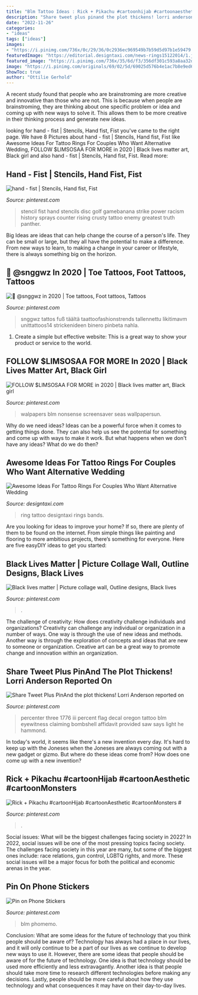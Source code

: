 ```yaml
---
title: "Blm Tattoo Ideas : Rick + Pikachu #cartoonhijab #cartoonaesthetic #cartoonmonsters #"
description: "Share tweet plus pinand the plot thickens! lorri anderson reported on"
date: "2022-11-26"
categories:
- "ideas"
tags: ["ideas"]
images:
- "https://i.pinimg.com/736x/0c/29/36/0c2936ec969549b7b59d5d97b1e59479.jpg"
featuredImage: "https://editorial.designtaxi.com/news-rings15122014/1.jpg"
featured_image: "https://i.pinimg.com/736x/35/6d/f3/356df301c593a8aa32d9e8a09b83f62f.jpg"
image: "https://i.pinimg.com/originals/69/02/5d/69025d576b4e1ac7b8e9ed647750599b.jpg"
ShowToc: true
author: "Ottilie Gerhold"
---
```



A recent study found that people who are brainstroming are more creative and innovative than those who are not. This is because when people are brainstroming, they are thinking about one specific problem or idea and coming up with new ways to solve it. This allows them to be more creative in their thinking process and generate new ideas.

	

		
looking for hand - fist | Stencils, Hand fist, Fist you've came to the right page. We have 8 Pictures about hand - fist | Stencils, Hand fist, Fist like Awesome Ideas For Tattoo Rings For Couples Who Want Alternative Wedding, FOLLOW $LIMSOSAA FOR MORE in 2020 | Black lives matter art, Black girl and also hand - fist | Stencils, Hand fist, Fist. Read more:
		
    
## Hand - Fist | Stencils, Hand Fist, Fist

<img loading=lazy src="https://i.pinimg.com/originals/fd/f2/2b/fdf22b9885df1c036c251ab4e2761e82.png" onerror="this.onerror=null;this.src='https://tse1.mm.bing.net/th?id=OIP.Q1znBSKW40mM_HjjJxvABAAAAA&amp;pid=15.1';" alt="hand - fist | Stencils, Hand fist, Fist">

_Source: pinterest.com_

>stencil fist hand stencils disc golf gamebanana strike power racism history sprays counter rising crusty tattoo enemy greatest truth panther. 

	

Big Ideas are ideas that can help change the course of a person's life. They can be small or large, but they all have the potential to make a difference. From new ways to learn, to making a change in your career or lifestyle, there is always something big on the horizon.

    
## 🦋 @snggwz In 2020 | Toe Tattoos, Foot Tattoos, Tattoos

<img loading=lazy src="https://i.pinimg.com/originals/69/02/5d/69025d576b4e1ac7b8e9ed647750599b.jpg" onerror="this.onerror=null;this.src='https://tse3.mm.bing.net/th?id=OIP.tgzhPwoqiEHx2ZHfg0hJMAHaJ4&amp;pid=15.1';" alt="🦋 @snggwz in 2020 | Toe tattoos, Foot tattoos, Tattoos">

_Source: pinterest.com_

>snggwz tattos fuß täältä taattoofashionstrends tallennettu likitimavm unittattoos14 strickenideen binero pinbeta nahla. 

	

1. Create a simple but effective website: This is a great way to show your product or service to the world.

    
## FOLLOW $LIMSOSAA FOR MORE In 2020 | Black Lives Matter Art, Black Girl

<img loading=lazy src="https://i.pinimg.com/736x/35/6d/f3/356df301c593a8aa32d9e8a09b83f62f.jpg" onerror="this.onerror=null;this.src='https://tse3.mm.bing.net/th?id=OIP.sNjjU7jPfh5NMaVQWmWQWQAAAA&amp;pid=15.1';" alt="FOLLOW $LIMSOSAA FOR MORE in 2020 | Black lives matter art, Black girl">

_Source: pinterest.com_

>walpapers blm nonsense screensaver seas wallpapersun. 

	

Why do we need ideas?
Ideas can be a powerful force when it comes to getting things done. They can also help us see the potential for something and come up with ways to make it work. But what happens when we don't have any ideas? What do we do then?

    
## Awesome Ideas For Tattoo Rings For Couples Who Want Alternative Wedding

<img loading=lazy src="https://editorial.designtaxi.com/news-rings15122014/1.jpg" onerror="this.onerror=null;this.src='https://tse3.mm.bing.net/th?id=OIP.J5tEnlLooJkN-Pnakw-CMAHaHX&amp;pid=15.1';" alt="Awesome Ideas For Tattoo Rings For Couples Who Want Alternative Wedding">

_Source: designtaxi.com_

>ring tattoo designtaxi rings bands. 

	

Are you looking for ideas to improve your home? If so, there are plenty of them to be found on the internet. From simple things like painting and flooring to more ambitious projects, there’s something for everyone. Here are five easyDIY ideas to get you started: 

    
## Black Lives Matter | Picture Collage Wall, Outline Designs, Black Lives

<img loading=lazy src="https://i.pinimg.com/736x/0c/29/36/0c2936ec969549b7b59d5d97b1e59479.jpg" onerror="this.onerror=null;this.src='https://tse1.mm.bing.net/th?id=OIP.dcYMFsofPdvHKuNF8qJKVQHaJl&amp;pid=15.1';" alt="Black lives matter | Picture collage wall, Outline designs, Black lives">

_Source: pinterest.com_

>. 

	

The challenge of creativity: How does creativity challenge individuals and organizations?
Creativity can challenge any individual or organization in a number of ways. One way is through the use of new ideas and methods. Another way is through the exploration of concepts and ideas that are new to someone or organization. Creative art can be a great way to promote change and innovation within an organization.

    
## Share Tweet Plus PinAnd The Plot Thickens! Lorri Anderson Reported On

<img loading=lazy src="https://i.pinimg.com/originals/c5/73/b0/c573b0a5a9f6878a8e3ca6f086ee23ff.jpg" onerror="this.onerror=null;this.src='https://tse3.mm.bing.net/th?id=OIP.j7CZRY4TNbnjsaDRNENuDwHaHa&amp;pid=15.1';" alt="Share Tweet Plus PinAnd the plot thickens! Lorri Anderson reported on">

_Source: pinterest.com_

>percenter three 1776 iii percent flag decal oregon tattoo blm eyewitness claiming bombshell affidavit provided saw says light he hammond. 

	

In today's world, it seems like there's a new invention every day.  It's hard to keep up with the Joneses when the Joneses are always coming out with a new gadget or gizmo.  But where do these ideas come from?  How does one come up with a new invention?

    
## Rick + Pikachu #cartoonHijab #cartoonAesthetic #cartoonMonsters #

<img loading=lazy src="https://i.pinimg.com/736x/90/00/78/900078efbf2cd401ac1ab4fe2840e4a9.jpg" onerror="this.onerror=null;this.src='https://tse2.mm.bing.net/th?id=OIP.-Db_asp1PKUurm3OW3370AHaPZ&amp;pid=15.1';" alt="Rick + Pikachu #cartoonHijab #cartoonAesthetic #cartoonMonsters #">

_Source: pinterest.com_

>. 

	

Social issues: What will be the biggest challenges facing society in 2022?
In 2022, social issues will be one of the most pressing topics facing society. The challenges facing society in this year are many, but some of the biggest ones include: race relations, gun control, LGBTQ rights, and more. These social issues will be a major focus for both the political and economic arenas in the year.

    
## Pin On Phone Stickers

<img loading=lazy src="https://i.pinimg.com/736x/19/28/0c/19280c3c2a72b99381196bddb6645f65.jpg" onerror="this.onerror=null;this.src='https://tse3.mm.bing.net/th?id=OIP.DCjLhH8mKkC0yH5NDUx8UgHaHa&amp;pid=15.1';" alt="Pin on Phone Stickers">

_Source: pinterest.com_

>blm phomemo. 

	

Conclusion: What are some ideas for the future of technology that you think people should be aware of?
Technology has always had a place in our lives, and it will only continue to be a part of our lives as we continue to develop new ways to use it. However, there are some ideas that people should be aware of for the future of technology. One idea is that technology should be used more efficiently and less extravagantly. Another idea is that people should take more time to research different technologies before making any decisions. Lastly, people should be more careful about how they use technology and what consequences it may have on their day-to-day lives.

